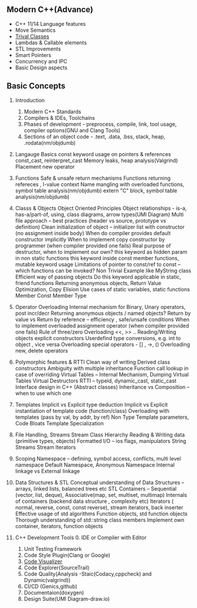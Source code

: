 ## Modern C++(Advance)
* C++ 11/14 Language features
* Move Semantics
* [Trival Classes](https://www.geeksforgeeks.org/trivial-classes-c/)
* Lambdas & Callable elements
* STL Improvements
* Smart Pointers
* Concurrency and IPC
* Basic Design aspects


## Basic Concepts

1. Introduction
    1. Modern C++ Standards
    2. Compilers & IDEs, Toolchains
    3. Phases of development - preprocess, compile, link, tool usage, compiler options(GNU and Clang Tools)
    4. Sections of an object code - .text, .data, .bss, stack, heap, .rodata(nm/objdumb)

2. Langauge Basics
    const keyword usage on pointers & references
    const_cast, reinterpret_cast
    Memory leaks, heap analysis(Valgrind)
    Placement new operator

3. Functions
    Safe & unsafe return mechanisms
    Functions returning refereces , l-value context
    Name mangling with overloaded functions, symbol table analysis(nm/objdumb)
    extern "C" block, symbol table analysis(nm/objdumb)

4. Classs & Objects
    Object Oriented Principles
    Object relationships - is-a, has-a/part-of, using, class diagrams, arrow types(UMl Diagram)
    Multi file approach – best practices (header vs source, prototype vs definition)
    Clean initialization of object – initializer list with constructor (no assignment inside body)
    When do compiler provides default constructor implicitly
    When to implement copy constructor by programmer (when compiler provided one fails)
    Real purpose of destructor, when to implement our own?
    this keyword as hidden param in non static functions
    this keyword inside const member functions, mutable keyword usage
    Limitations of pointer to const/ref to const – which functions can be invoked?
    Non Trivial Example like MyString class
    Efficient way of passing objects
    Do this keyword applicable in static, friend functions
    Returning anonymous objects, Return Value Optimization, Copy Elision 
    Use cases of static variables, static functions
    Member Const
    Member Type

5. Operator Overloading
    Internal mechanism for Binary, Unary operators, post incr/decr
    Returning anonymous objects / named objects?
    Return by value vs Return by reference – efficiency , safe/unsafe conditions
    When to implement overloaded assignment operator (when compiler provided one fails)
    Rule of three/zero
    Overloading <<, >>  .. Reading/Writing objects
    explicit constructors
    Userdefind type conversions, e.g. int to object , vice versa
    Overloading special operators - [] , ->, ()
    Overloading new, delete operators

6. Polymorphic features & RTTI 
    Clean way of writing Derived class constructors
    Ambiguity with multiple inheritance
    Function call lookup in case of overriding
    Virtual Tables – Internal Mechanism, Dumping Virtual Tables
    Virtual Destructors
    RTTI – typeid, dynamic_cast, static_cast
    Interface design in C++ (Abstract classes)
    Inheritance vs Composition – when to use which one

7. Templates
    Implicit vs Explicit type deduction
    Implicit vs Explicit instantiation of template code (function/class)
    Overloading with templates (pass by val, by addr, by ref)
    Non Type Template parameters, Code Bloats
    Template Specialization

8. File Handling, Streams
    Stream Class Hierarchy
    Reading & Writing data (primitive types, objects)
    Formatted I/O – ios flags, manipulators
    String Streams
    Stream Iterators

9. Scoping
    Namespace – defining, symbol access, conflicts, multi level namespace
    Default Namespace, Anonymous Namespace
    Internal linkage vs External linkage

10. Data Structures & STL
    Conceptual understanding of Data Structures – arrays, linked lists, balanced trees etc
    STL Containers – Sequential (vector, list, deque), Associative(map, set, multiset, multimap)
    Internals of containers (backend data structure , complexity etc)
    Iterators ( normal, reverse, const, const reverse), stream iterators, back inserter
    Effective usage of std algorithms
    Function objects, std function objects
    Thorough understanding of std::string class members
    Implement own container, iterators, function objects

11. C++ Development Tools
    0. IDE or Compiler with Editor
    1. Unit Testing Framework
    2. Code Style Plugin(Clang or Google)
    3. [Code Visualizer](http://www.pythontutor.com/cpp.html#mode=edit)
    4. Code Explorer(SourceTrail)
    5. Code Quality(Analysis -Staic(Codacy,cppcheck) and Dynamic(valgrind))
    6. CI/CD (Genics,github)
    7. Documentaion(doxygen)
    8. Design Suite(UMl Diagram-draw.io)